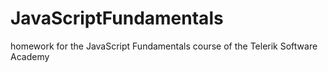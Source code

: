 # JavaScriptFundamentals
homework for the JavaScript Fundamentals course of the Telerik Software Academy
